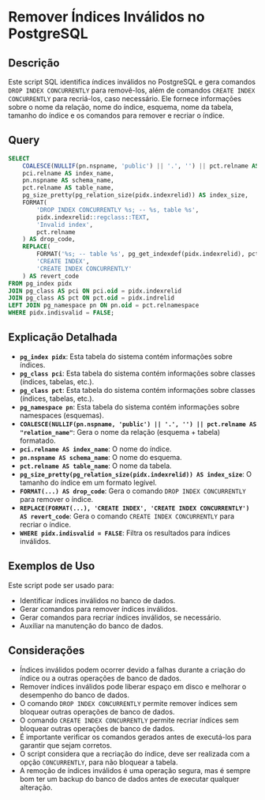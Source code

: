# Remover Índices Inválidos no PostgreSQL

## Descrição

Este script SQL identifica índices inválidos no PostgreSQL e gera comandos `DROP INDEX CONCURRENTLY` para removê-los, além de comandos `CREATE INDEX CONCURRENTLY` para recriá-los, caso necessário. Ele fornece informações sobre o nome da relação, nome do índice, esquema, nome da tabela, tamanho do índice e os comandos para remover e recriar o índice.

## Query

```sql
SELECT
    COALESCE(NULLIF(pn.nspname, 'public') || '.', '') || pct.relname AS "relation_name",
    pci.relname AS index_name,
    pn.nspname AS schema_name,
    pct.relname AS table_name,
    pg_size_pretty(pg_relation_size(pidx.indexrelid)) AS index_size,
    FORMAT(
        'DROP INDEX CONCURRENTLY %s; -- %s, table %s',
        pidx.indexrelid::regclass::TEXT,
        'Invalid index',
        pct.relname
    ) AS drop_code,
    REPLACE(
        FORMAT('%s; -- table %s', pg_get_indexdef(pidx.indexrelid), pct.relname),
        'CREATE INDEX',
        'CREATE INDEX CONCURRENTLY'
    ) AS revert_code
FROM pg_index pidx
JOIN pg_class AS pci ON pci.oid = pidx.indexrelid
JOIN pg_class AS pct ON pct.oid = pidx.indrelid
LEFT JOIN pg_namespace pn ON pn.oid = pct.relnamespace
WHERE pidx.indisvalid = FALSE;
```

## Explicação Detalhada

* **`pg_index pidx`**: Esta tabela do sistema contém informações sobre índices.
* **`pg_class pci`**: Esta tabela do sistema contém informações sobre classes (índices, tabelas, etc.).
* **`pg_class pct`**: Esta tabela do sistema contém informações sobre classes (índices, tabelas, etc.).
* **`pg_namespace pn`**: Esta tabela do sistema contém informações sobre namespaces (esquemas).
* **`COALESCE(NULLIF(pn.nspname, 'public') || '.', '') || pct.relname AS "relation_name"`**: Gera o nome da relação (esquema + tabela) formatado.
* **`pci.relname AS index_name`**: O nome do índice.
* **`pn.nspname AS schema_name`**: O nome do esquema.
* **`pct.relname AS table_name`**: O nome da tabela.
* **`pg_size_pretty(pg_relation_size(pidx.indexrelid)) AS index_size`**: O tamanho do índice em um formato legível.
* **`FORMAT(...) AS drop_code`**: Gera o comando `DROP INDEX CONCURRENTLY` para remover o índice.
* **`REPLACE(FORMAT(...), 'CREATE INDEX', 'CREATE INDEX CONCURRENTLY') AS revert_code`**: Gera o comando `CREATE INDEX CONCURRENTLY` para recriar o índice.
* **`WHERE pidx.indisvalid = FALSE`**: Filtra os resultados para índices inválidos.

## Exemplos de Uso

Este script pode ser usado para:

* Identificar índices inválidos no banco de dados.
* Gerar comandos para remover índices inválidos.
* Gerar comandos para recriar índices inválidos, se necessário.
* Auxiliar na manutenção do banco de dados.

## Considerações

* Índices inválidos podem ocorrer devido a falhas durante a criação do índice ou a outras operações de banco de dados.
* Remover índices inválidos pode liberar espaço em disco e melhorar o desempenho do banco de dados.
* O comando `DROP INDEX CONCURRENTLY` permite remover índices sem bloquear outras operações de banco de dados.
* O comando `CREATE INDEX CONCURRENTLY` permite recriar índices sem bloquear outras operações de banco de dados.
* É importante verificar os comandos gerados antes de executá-los para garantir que sejam corretos.
* O script considera que a recriação do índice, deve ser realizada com a opção `CONCURRENTLY`, para não bloquear a tabela.
* A remoção de índices inválidos é uma operação segura, mas é sempre bom ter um backup do banco de dados antes de executar qualquer alteração.

